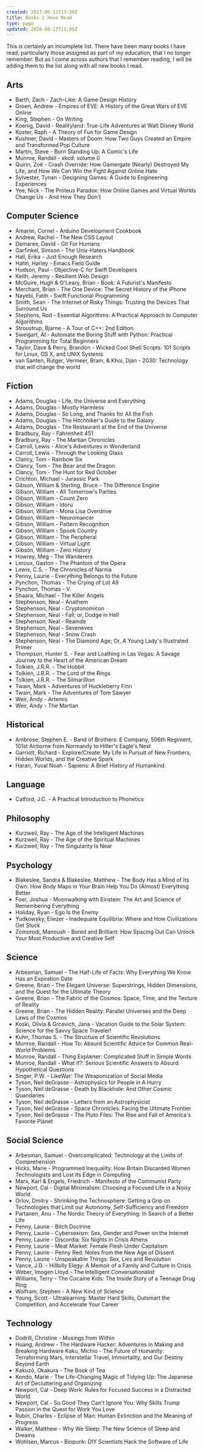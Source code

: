 ```yaml
---
created: 2017-06-11T13:30Z
title: Books I Have Read
type: page
updated: 2020-08-17T11:05Z
---
```


This is certainly an incomplete list. There have been many books I have read, particularly those assigned as part of my education, that I no longer remember. But as I come across authors that I remember reading, I will be adding them to the list along with all new books I read.

## Arts

- Barth, Zach - Zach-Like: A Game Design History
- Groen, Andrew - Empires of EVE: A History of the Great Wars of EVE Online
- King, Stephen - On Writing
- Koenig, David - Realityland: True-Life Adventures at Walt Disney World
- Koster, Raph - A Theory of Fun for Game Design
- Kushner, David - Masters of Doom: How Two Guys Created an Empire and Transformed Pop Culture
- Martin, Steve - Born Standing Up: A Comic's Life
- Munroe, Randall - xkcd: volume 0
- Quinn, Zoë - Crash Override: How Gamergate (Nearly) Destroyed My Life, and How We Can Win the Fight Against Online Hate
- Sylvester, Tynan - Designing Games: A Guide to Engineering Experiences
- Yee, Nick - The Proteus Paradox: How Online Games and Virtual Worlds Change Us - And How They Don't

## Computer Science

- Amariei, Cornel - Arduino Development Cookbook
- Andrew, Rachel - The New CSS Layout
- Demaree, David - Git For Humans
- Garfinkel, Simson - The Unix-Haters Handbook
- Hall, Erika - Just Enough Research
- Hahn, Harley - Emacs Field Guide
- Hudson, Paul - Objective-C for Swift Developers
- Keith, Jeremy - Resilient Web Design
- McGuire, Hugh & O'Leary, Brian - Book: A Futurist's Manifesto
- Merchant, Brian - The One Device: The Secret History of the iPhone
- Nayebi, Fatih - Swift Functional Programming
- Smith, Sean - The Internet of Risky Things: Trusting the Devices That Surround Us
- Stephens, Rod - Essential Algorithms: A Practical Approach to Computer Algorithms
- Stroustrup, Bjarne - A Tour of C++: 2nd Edition
- Sweigart, Al - Automate the Boring Stuff with Python: Practical Programming for Total Beginners
- Taylor, Dave & Perry, Brandon - Wicked Cool Shell Scripts: 101 Scripts for Linux, OS X, and UNIX Systems
- van Santen, Rutger, Vermeer, Bram, & Khoi, Djan - 2030: Technology that will change the world

## Fiction

- Adams, Douglas - Life, the Universe and Everything
- Adams, Douglas - Mostly Harmless
- Adams, Douglas - So Long, and Thanks for All the Fish
- Adams, Douglas - The Hitchhiker's Guide to the Galaxy
- Adams, Douglas - The Restaurant at the End of the Universe
- Bradbury, Ray - Fahrenheit 451
- Bradbury, Ray - The Martian Chronicles
- Carroll, Lewis - Alice's Adventures in Wonderland
- Carroll, Lewis - Through the Looking Glass
- Clancy, Tom - Rainbow Six
- Clancy, Tom - The Bear and the Dragon
- Clancy, Tom - The Hunt for Red October
- Crichton, Michael - Jurassic Park
- Gibson, William & Sterling, Bruce - The Difference Engine
- Gibson, William - All Tomorrow's Parties
- Gibson, William - Count Zero
- Gibson, William - Idoru
- Gibson, William - Mona Lisa Overdrive
- Gibson, William - Neuromancer
- Gibson, William - Pattern Recognition
- Gibson, William - Spook Country
- Gibson, William - The Peripheral
- Gibson, William - Virtual Light
- Gibson, William - Zero History
- Howrey, Meg - The Wanderers
- Leroux, Gaston - The Phantom of the Opera
- Lewis, C.S. - The Chronicles of Narnia
- Penny, Laurie - Everything Belongs to the Future
- Pynchon, Thomas - The Crying of Lot 49
- Pynchon, Thomas - V.
- Shaara, Michael - The Killer Angels
- Stephenson, Neal - Anathem
- Stephenson, Neal - Cryptonomicon
- Stephenson, Neal - Fall; or, Dodge in Hell
- Stephenson, Neal - Reamde
- Stephenson, Neal - Seveneves
- Stephenson, Neal - Snow Crash
- Stephenson, Neal - The Diamond Age; Or, A Young Lady's Illustrated Primer
- Thompson, Hunter S. - Fear and Loathing in Las Vegas: A Savage Journey to the Heart of the American Dream
- Tolkien, J.R.R. - The Hobbit
- Tolkien, J.R.R. - The Lord of the Rings
- Tolkien, J.R.R. - The Silmarillion
- Twain, Mark - Adventures of Huckleberry Finn
- Twain, Mark - The Adventures of Tom Sawyer
- Weir, Andy - Artemis
- Weir, Andy - The Martian

## Historical

- Ambrose, Stephen E. - Band of Brothers: E Company, 506th Regiment, 101st Airborne from Normandy to Hitler's Eagle's Nest
- Garriott, Richard - Explore/Create: My Life in Pursuit of New Frontiers, Hidden Worlds, and the Creative Spark
- Harari, Yuval Noah - Sapiens: A Brief History of Humankind

## Language

- Catford, J.C. - A Practical Introduction to Phonetics

## Philosophy

- Kurzweil, Ray - The Age of the Intelligent Machines
- Kurzweil, Ray - The Age of the Spiritual Machines
- Kurzweil, Ray - The Singularity Is Near

## Psychology

- Blakeslee, Sandra & Blakeslee, Matthew - The Body Has a Mind of Its Own: How Body Maps in Your Brain Help You Do (Almost) Everything Better
- Foer, Joshua - Moonwalking with Einstein: The Art and Science of Remembering Everything
- Holiday, Ryan - Ego Is the Enemy
- Yudkowsky, Eliezer - Inadequate Equilibria: Where and How Civilizations Get Stuck
- Zomorodi, Manoush - Bored and Brilliant: How Spacing Out Can Unlock Your Most Productive and Creative Self

## Science

- Arbesman, Samuel - The Half-Life of Facts: Why Everything We Know Has an Expiration Date
- Greene, Brian - The Elegant Universe: Superstrings, Hidden Dimensions, and the Quest for the Ultimate Theory
- Greene, Brian - The Fabric of the Cosmos: Space, Time, and the Texture of Reality
- Greene, Brian - The Hidden Reality: Parallel Universes and the Deep Laws of the Cosmos
- Koski, Olivia & Grcevich, Jana - Vacation Guide to the Solar System: Science for the Savvy Space Traveler!
- Kuhn, Thomas S. -  The Structure of Scientific Revolutions
- Munroe, Randall - How To: Absurd Scientific Advice for Common Real-World Problems
- Munroe, Randall - Thing Explainer: Complicated Stuff in Simple Words
- Munroe, Randall - What if?: Serious Scientific Answers to Absurd Hypothetical Questions
- Singer, P.W. - LikeWar: The Weaponization of Social Media
- Tyson, Neil deGrasse - Astrophysics for People in A Hurry
- Tyson, Neil deGrasse - Death by Blackhole: And Other Cosmic Quandaries
- Tyson, Neil deGrasse - Letters from an Astrophysicist
- Tyson, Neil deGrasse - Space Chronicles: Facing the Ultimate Frontier
- Tyson, Neil deGrasse - The Pluto Files: The Rise and Fall of America's Favorite Planet

## Social Science

- Arbesman, Samuel - Overcomplicated: Technology at the Limits of Comprehension
- Hicks, Marie - Programmed Inequality: How Britain Discarded Women Technologists and Lost Its Edge in Computing
- Marx, Karl & Engels, Friedrich - Manifesto of the Communist Party
- Newport, Cal - Digital Minimalism: Choosing a Focused Life in a Noisy World
- Orlov, Dmitry - Shrinking the Technosphere: Getting a Grip on Technologies that Limit our Autonomy, Self-Sufficiency and Freedom
- Partanen, Anu - The Nordic Theory of Everything: In Search of a Better Life
- Penny, Laurie - Bitch Doctrine
- Penny, Laurie - Cybersexism: Sex, Gender and Power on the Internet
- Penny, Laurie - Discordia: Six Nights in Crisis Athens
- Penny, Laurie - Meat Market: Female Flesh Under Capitalism
- Penny, Laurie - Penny Red: Notes from the New Age of Dissent
- Penny, Laurie - Unspeakable Things: Sex, Lies and Revolution
- Vance, J.D. - Hillbilly Elegy: A Memoir of a Family and Culture in Crisis
- Weber, Imogen Lloyd - The Intelligent Conversationalist
- Williams, Terry - The Cocaine Kids: The Inside Story of a Teenage Drug Ring
- Wolfram, Stephen - A New Kind of Science
- Young, Scott - Ultralearning: Master Hard Skills, Outsmart the Competition, and Accelerate Your Career

## Technology

- Dodrill, Christine - Musings from Within
- Huang, Andrew - The Hardware Hacker: Adventures in Making and Breaking Hardware
Kaku, Michio - The Future of Humanity: Terraforming Mars, Interstellar Travel, Immortality, and Our Destiny Beyond Earth
- Kakuzō, Okakura - The Book of Tea
- Kondo, Marie - The Life-Changing Magic of Tidying Up: The Japanese Art of Decluttering and Organizing
- Newport, Cal - Deep Work: Rules for Focused Success in a Distracted World
- Newport, Cal - So Good They Can't Ignore You: Why Skills Trump Passion in the Quest for Work You Love
- Rubin, Charles - Eclipse of Man: Human Extinction and the Meaning of Progress
- Walker, Matthew - Why We Sleep: The New Science of Sleep and Dreams
- Wohlsen, Marcus - Biopunk: DIY Scientists Hack the Software of Life
